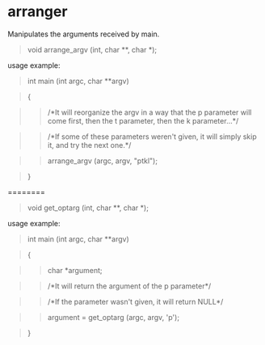 arranger
========

Manipulates the arguments received by main.

> void arrange_argv (int, char **, char *);

usage example:

> int main (int argc, char **argv)

> {

>>  /\*It will reorganize the argv in a way that the p parameter will come first, then the t parameter, then the k parameter...\*/

>>  /\*If some of these parameters weren't given, it will simply skip it, and try the next one.\*/

>>  arrange_argv (argc, argv, "ptkl");

> }

========

> void get_optarg (int, char **, char *);

usage example:

> int main (int argc, char **argv)

> {

>> char *argument;

>> /\*It will return the argument of the p parameter\*/

>> /\*If the parameter wasn't given, it will return NULL\*/

>> argument = get_optarg (argc, argv, 'p');

> }
